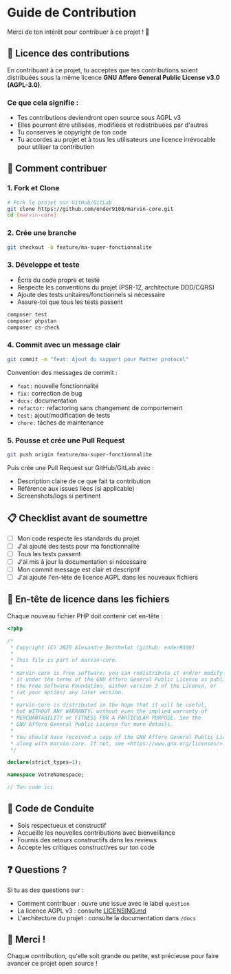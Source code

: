 # Guide de Contribution

Merci de ton intérêt pour contribuer à ce projet ! 🎉

## 📜 Licence des contributions

En contribuant à ce projet, tu acceptes que tes contributions soient distribuées sous la même licence **GNU Affero General Public License v3.0 (AGPL-3.0)**.

### Ce que cela signifie :

- Tes contributions deviendront open source sous AGPL v3
- Elles pourront être utilisées, modifiées et redistribuées par d'autres
- Tu conserves le copyright de ton code
- Tu accordes au projet et à tous les utilisateurs une licence irrévocable pour utiliser ta contribution

## 🔧 Comment contribuer

### 1. Fork et Clone

```bash
# Fork le projet sur GitHub/GitLab
git clone https://github.com/ender9108/marvin-core.git
cd [marvin-core]
```

### 2. Crée une branche

```bash
git checkout -b feature/ma-super-fonctionnalite
```

### 3. Développe et teste

- Écris du code propre et testé
- Respecte les conventions du projet (PSR-12, architecture DDD/CQRS)
- Ajoute des tests unitaires/fonctionnels si nécessaire
- Assure-toi que tous les tests passent

```bash
composer test
composer phpstan
composer cs-check
```

### 4. Commit avec un message clair

```bash
git commit -m "feat: Ajout du support pour Matter protocol"
```

Convention des messages de commit :
- `feat:` nouvelle fonctionnalité
- `fix:` correction de bug
- `docs:` documentation
- `refactor:` refactoring sans changement de comportement
- `test:` ajout/modification de tests
- `chore:` tâches de maintenance

### 5. Pousse et crée une Pull Request

```bash
git push origin feature/ma-super-fonctionnalite
```

Puis crée une Pull Request sur GitHub/GitLab avec :
- Description claire de ce que fait ta contribution
- Référence aux issues liées (si applicable)
- Screenshots/logs si pertinent

## 📋 Checklist avant de soumettre

- [ ] Mon code respecte les standards du projet
- [ ] J'ai ajouté des tests pour ma fonctionnalité
- [ ] Tous les tests passent
- [ ] J'ai mis à jour la documentation si nécessaire
- [ ] Mon commit message est clair et descriptif
- [ ] J'ai ajouté l'en-tête de licence AGPL dans les nouveaux fichiers

## 📝 En-tête de licence dans les fichiers

Chaque nouveau fichier PHP doit contenir cet en-tête :

```php
<?php

/*
 * Copyright (C) 2025 Alexandre Berthelot (github: ender9108)
 *
 * This file is part of marvin-core.
 *
 * marvin-core is free software: you can redistribute it and/or modify
 * it under the terms of the GNU Affero General Public License as published by
 * the Free Software Foundation, either version 3 of the License, or
 * (at your option) any later version.
 *
 * marvin-core is distributed in the hope that it will be useful,
 * but WITHOUT ANY WARRANTY; without even the implied warranty of
 * MERCHANTABILITY or FITNESS FOR A PARTICULAR PURPOSE. See the
 * GNU Affero General Public License for more details.
 *
 * You should have received a copy of the GNU Affero General Public License
 * along with marvin-core. If not, see <https://www.gnu.org/licenses/>.
 */

declare(strict_types=1);

namespace VotreNamespace;

// Ton code ici
```

## 🤝 Code de Conduite

- Sois respectueux et constructif
- Accueille les nouvelles contributions avec bienveillance
- Fournis des retours constructifs dans les reviews
- Accepte les critiques constructives sur ton code

## ❓ Questions ?

Si tu as des questions sur :
- Comment contribuer : ouvre une issue avec le label `question`
- La licence AGPL v3 : consulte [LICENSING.md](./LICENSING.md)
- L'architecture du projet : consulte la documentation dans `/docs`

## 🙏 Merci !

Chaque contribution, qu'elle soit grande ou petite, est précieuse pour faire avancer ce projet open source !
